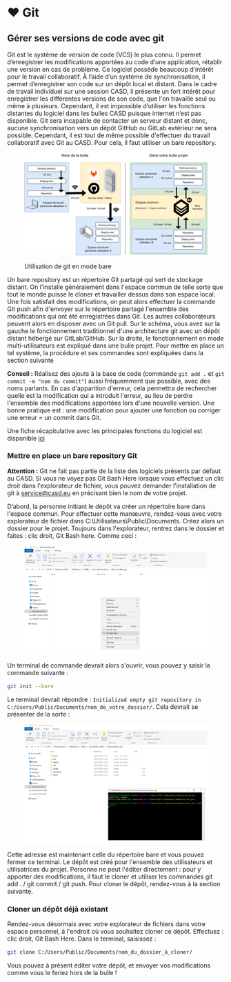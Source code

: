 # ❤ Git

## Gérer ses versions de code avec git

Git est le système de version de code (VCS) le plus connu. Il permet d’enregistrer les modifications apportées au code d’une application, rétablir une version en cas de problème. Ce logiciel possède beaucoup d’intérêt pour le travail collaboratif. À l’aide d’un système de synchronisation, il permet d’enregistrer son code sur un dépôt local et distant. Dans le cadre de travail individuel sur une session CASD, il présente un fort intérêt pour enregistrer les différentes versions de son code, que l'on travaille seul ou même à plusieurs. Cependant, il est impossible d’utiliser les fonctions distantes du logiciel dans les bulles CASD puisque internet n’est pas disponible. Git sera incapable de contacter un serveur distant et donc, aucune synchronisation vers un dépôt GitHub ou GitLab extérieur ne sera possible. Cependant, il est tout de même possible d'effectuer du travail collaboratif avec Git au CASD. Pour cela, il faut utiliser un bare repository.

<figure><img src="../chapters/images/Git.png" alt=""><figcaption><p>Utilisation de git en mode bare</p></figcaption></figure>

Un bare repository est un répertoire Git partagé qui sert de stockage distant. On l'installe généralement dans l'espace commun de telle sorte que tout le monde puisse le cloner et travailler dessus dans son espace local. Une fois satisfait des modifications, on peut alors effectuer la commande Git push afin d'envoyer sur le répertoire partagé l'ensemble des modifications qui ont été enregistrées dans Git. Les autres collaborateurs peuvent alors en disposer avec un Git pull. Sur le schéma, vous avez sur la gauche le fonctionnement traditionnel d'une architecture git avec un dépôt distant hébergé sur GitLab/GitHub. Sur la droite, le fonctionnement en mode multi-utilisateurs est expliqué dans une bulle projet. Pour mettre en place un tel système, la procédure et ses commandes sont expliquées dans la section suivante

**Conseil :** Réalisez des ajouts à la base de code (commande `git add .` et `git commit -m "nom du commit"`) aussi fréquemment que possible, avec des noms parlants. En cas d'apparition d'erreur, cela permettra de rechercher quelle est la modification qui a introduit l'erreur, au lieu de perdre l'ensemble des modifications apportées lors d'une nouvelle version. Une bonne pratique est : une modification pour ajouter une fonction ou corriger une erreur = un commit dans Git.

Une fiche récapitulative avec les principales fonctions du logiciel est disponible [ici](https://education.github.com/git-cheat-sheet-education.pdf)

### Mettre en place un bare repository Git

**Attention :** Git ne fait pas partie  de la liste des logiciels présents par défaut au CASD. Si vous ne voyez pas Git Bash Here lorsque vous effectuez un clic droit dans l'explorateur de fichier, vous pouvez demander l'installation de git à service@casd.eu en précisant bien le nom de votre projet.&#x20;

D’abord, la personne initiant le dépôt va créer un répertoire bare dans l'espace commun. Pour effectuer cette manœuvre, rendez-vous avec votre explorateur de fichier dans C:\Utilisateurs\Public\Documents. Créez alors un dossier pour le projet. Toujours dans l'explorateur, rentrez dans le dossier et faites : clic droit, Git Bash here. Comme ceci :

<figure><img src="../.gitbook/assets/Git_bash_here.PNG" alt=""><figcaption></figcaption></figure>

Un terminal de commande devrait alors s'ouvrir, vous pouvez y saisir la commande suivante :

```bash
git init --bare
```

Le terminal devrait répondre : `Initialized empty git repository in C:/Users/Public/Documents/nom_de_votre_dossier/`. Cela devrait se présenter de la sorte :

<figure><img src="../.gitbook/assets/git_init.PNG" alt=""><figcaption></figcaption></figure>

&#x20;Cette adresse est maintenant celle du répertoire bare et vous pouvez fermer ce terminal. Le dépôt est créé pour l'ensemble des utilisateurs et utilisatrices du projet. Personne ne peut l'éditer directement : pour y apporter des modifications, il faut le cloner et utiliser les commandes git add . / git commit / git push. Pour cloner le dépôt, rendez-vous à la section suivante.

### Cloner un dépôt déjà existant

Rendez-vous désormais avec votre explorateur de fichiers dans votre espace personnel, à l'endroit où vous souhaitez cloner ce dépôt. Effectuez : clic droit, Git Bash Here. Dans le terminal, saisissez :

```bash
git clone C:/Users/Public/Documents/nom_du_dossier_à_cloner/
```

Vous pouvez à présent éditer votre dépôt, et envoyer vos modifications comme vous le feriez hors de la bulle !
